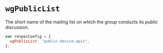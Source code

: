 # `wgPublicList`

The short name of the mailing list on which the group conducts its public discussion.


```js "example": "Specify short name of public mailing for spec's group."
var respecConfig = {
  wgPublicList: "public-device-apis",
};
```
